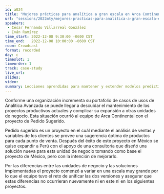 ```yaml
---
id: a024
title: "Mejores prácticas para analítica a gran escala en Arca Continental"
url: "sessions/2022mty/mejores-practicas-para-analitica-a-gran-escala-en-arca-continental"
speakers:
 - César Fernando Villarreal González
 - Iván Ramírez
time_start: 2022-12-08 9:30:00 -0600 CST
time_end:   2022-12-08 10:00:00 -0600 CST
room: Crowdcast
format: recorded
day: c
timeslot: 1
timeorder: 1
track: case-study 
live_url: 
slides: 
video: 
summary: Lecciones aprendidas para mantener y extender modelos predictivos hacia otros países o unidades de negocio.
---
```


Conforme una organización incrementa su portafolio de casos de usos de Analítica Avanzada se puede llegar a descuidar el mantenimiento de los proyectos productivos actuales y complicar su expansión a otras unidades de negocio. Esta situación ocurrió al equipo de Arca Continental con el proyecto de Pedido Sugerido.

Pedido sugerido es un proyecto en el cuál mediante el análisis de ventas y variables de los clientes se provee una sugerencia óptima de productos para cada punto de venta. Después del éxito de este proyecto en México se quiso expandir a Perú con el apoyo de una consultoría que diseñó una solución nueva para esta unidad de negocio tomando como base el proyecto de México, pero con la intención de mejorarlo.

Por las diferencias entre las unidades de negocio y las soluciones implementadas el proyecto comenzó a variar en una escala muy grande por lo que el equipo tuvo el reto de unificar las dos versiones y asegurar que estas diferencias no ocurrieran nuevamente ni en este ni en los siguientes proyectos.